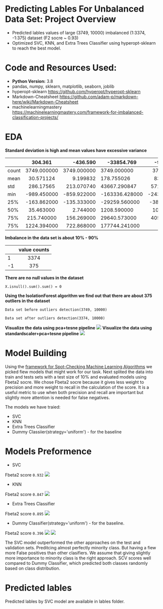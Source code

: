 #  Predicting Lables For Unbalanced Data Set: Project Overview
* Predicted lables values of large (3749, 10000) imbalanced (1:3374, -1:375) dataset (F2 socre ~ 0.93)
* Optimized SVC, KNN, and Extra Trees Classifier using hyperopt-sklearn to reach the best model.
#  Code and Resources Used:
* **Python Version:** 3.8
* pandas, numpy, sklearn, matplotlib, seaborn, joblib
* hyperopt-sklearn https://github.com/hyperopt/hyperopt-sklearn
* Markdown-Cheatsheet https://github.com/adam-p/markdown-here/wiki/Markdown-Cheatsheet
* machinelearningmastery https://machinelearningmastery.com/framework-for-imbalanced-classification-projects/
#  EDA
**Standard deviation is high and mean values have excessive variance** 


|      | 304.361       | -436.590 | -33854.769       | -96571.569          | -15086.947| ...    |
| ------------- |:-------------:| -----:| ------------- |:-------------:| -----:| -----:|
| count         | 3749.000000   | 3749.000000 | 	3749.000000    | 	3749.000000 | 3749.000000 | ...    |
| mean          | 	30.571124   |   	9.199832 | 178.755026     | 837.059166|   -182.034161 | ...    |
| std           | 	286.17565   |    213.070740 | 	43667.290847| 57108.922663     |   	21944.043101| ...    |
| min           |-989.450000    |    -859.922000 | -163336.428000 | -243844.632000     |   -77566.109000	 | ...    |
| 25%           | 	-163.862000 |    -135.333000 | -29259.560000 | -38027.475000      |   -14405.498000 | ...    |
| 50%           | 35.463000      |    2.744000 | 1208.590000 |	1037.514000     |   -147.659000 | ...    |
| 75%           | 215.740000     |    156.269000 | 	29640.573000 |	40569.974000      |    14526.865000| ...    |
| 75%           | 	1224.394000    |    722.868000 | 177744.241000 | are neat      |    86287.955000 | ...    |


**Imbalance in the data set is about 10% - 90%** 

|      | value counts   |
| ------------- |:-------------:|
| 1        | 3374   |
| -1        | 	375   |

**There are no null values in the dataset** 

`X.isnull().sum().sum() = 0` 

**Using the IsolationForest algorithm we find out that there are about 375 outliers in the dataset** 

`Data set before outliers detection(3749, 10000)`

`Data set after outliers detection(3374, 10000)`



 **Visualize the data using pca+tesne pipeline**
![](plots/pca_tesne.png)
 **Visualize the data using standardscaler+pca+tesne pipeline**
![](plots/pca_tesne_ss.png)

#  Model Building
Using the [framework for Spot-Checking Machine Learning Algorithms](https://machinelearningmastery.com/framework-for-imbalanced-classification-projects/) we picked fiew models that might work for our task.
Next splited the data into train and tests sets with a test size of 10%
 and evaluated models using Fbeta2 socre. We chose Fbeta2 socre because it gives less weight to precision and more weight to recall in the calculation of the score.
It is a useful metric to use when both precision and recall are important but slightly more attention is needed for false negatives.

The models we have traied:
* SVC
* KNN
* Extra Trees Classifier
* Dummy Classiier(strategy='uniform') - for the baseline

# Models Preformence
* SVC

Fbeta2 score `0.932`
![](confiusion_maps/svc.png)
* KNN 

Fbeta2 score `0.847`
![](confiusion_maps/knn.png)
* Extra Trees Classifier

 Fbeta2 score `0.895`
![](confiusion_maps/extra%20trees.png)
* Dummy Classifier(strategy='uniform') - for the baseline.

Fbeta2 score `0.396`
![](confiusion_maps/dummy.png)
![](plots/models.png)

The SVC model outperformed the other approaches on the test and validation sets. Preditcing almost perfectly minority class. But having a fiew more False positives than other clasifiers. We assume that giving slightly more importance to minority class is the right approach. SCV scores well compared to Dummy Classifier, which predicted both classes randomly based on class distribution.


# Predicted lables 
Predicted lables by SVC model are available in lables folder.
